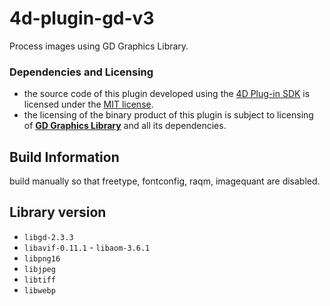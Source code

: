 # 4d-plugin-gd-v3
Process images using GD Graphics Library.

### Dependencies and Licensing

* the source code of this plugin developed using the [4D Plug-in SDK](https://github.com/4d/4D-Plugin-SDK) is licensed under the [MIT license](https://github.com/miyako/4d-plugin-gs/blob/master/LICENSE).
* the licensing of the binary product of this plugin is subject to licensing of [**GD Graphics Library**](https://github.com/libgd/libgd) and all its dependencies.

## Build Information

build manually so that freetype, fontconfig, raqm, imagequant are disabled.

## Library version

* `libgd-2.3.3`
* `libavif-0.11.1` - `libaom-3.6.1`
* `libpng16`
* `libjpeg`
* `libtiff`
* `libwebp`
